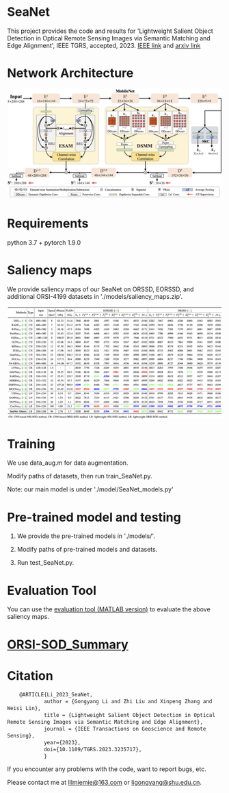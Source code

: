 # SeaNet
This project provides the code and results for 'Lightweight Salient Object Detection in Optical Remote Sensing Images via Semantic Matching and Edge Alignment', IEEE TGRS, accepted, 2023. [IEEE link](https://ieeexplore.ieee.org/document/10015064) and [arxiv link](https://arxiv.org/abs/2301.02778)

# Network Architecture
   <div align=center>
   <img src="https://github.com/MathLee/SeaNet/blob/main/image/SeaNet.png">
   </div>
   
   
# Requirements
   python 3.7 + pytorch 1.9.0


# Saliency maps
   We provide saliency maps of our SeaNet on ORSSD, EORSSD, and additional ORSI-4199 datasets in './models/saliency_maps.zip'.
      
   ![Image](https://github.com/MathLee/SeaNet/blob/main/image/table.png)
   
   
# Training
   We use data_aug.m for data augmentation. 
   
   Modify paths of datasets, then run train_SeaNet.py.

Note: our main model is under './model/SeaNet_models.py'



# Pre-trained model and testing
1. We provide the pre-trained models in './models/'.

2. Modify paths of pre-trained models and datasets.

3. Run test_SeaNet.py.

   
# Evaluation Tool
   You can use the [evaluation tool (MATLAB version)](https://github.com/MathLee/MatlabEvaluationTools) to evaluate the above saliency maps.


# [ORSI-SOD_Summary](https://github.com/MathLee/ORSI-SOD_Summary)
   
# Citation
        @ARTICLE{Li_2023_SeaNet,
                author = {Gongyang Li and Zhi Liu and Xinpeng Zhang and Weisi Lin},
                title = {Lightweight Salient Object Detection in Optical Remote Sensing Images via Semantic Matching and Edge Alignment},
                journal = {IEEE Transactions on Geoscience and Remote Sensing},
                year={2023},
                doi={10.1109/TGRS.2023.3235717},
                }
                
                
If you encounter any problems with the code, want to report bugs, etc.

Please contact me at lllmiemie@163.com or ligongyang@shu.edu.cn.
